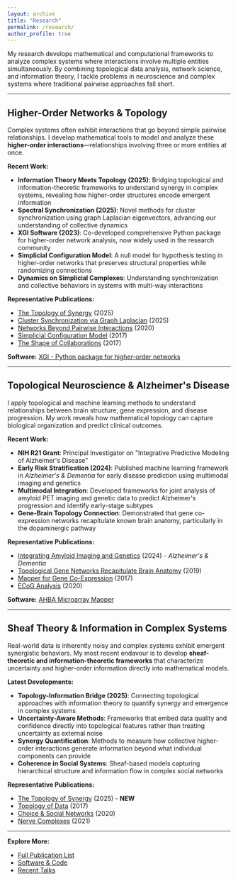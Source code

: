 ```yaml
---
layout: archive
title: "Research"
permalink: /research/
author_profile: true
---
```


My research develops mathematical and computational frameworks to analyze complex systems where interactions involve multiple entities simultaneously. 
By combining topological data analysis, network science, and information theory, I tackle problems in neuroscience and complex systems where traditional 
pairwise approaches fall short.

---

## Higher-Order Networks & Topology

Complex systems often exhibit interactions that go beyond simple pairwise relationships. I develop mathematical tools to model and analyze these **higher-order interactions**—relationships involving three or more entities at once.

**Recent Work:**
- **Information Theory Meets Topology (2025)**: Bridging topological and information-theoretic frameworks to understand synergy in complex systems, revealing how higher-order structures encode emergent information
- **Spectral Synchronization (2025)**: Novel methods for cluster synchronization using graph Laplacian eigenvectors, advancing our understanding of collective dynamics
- **XGI Software (2023)**: Co-developed comprehensive Python package for higher-order network analysis, now widely used in the research community
- **Simplicial Configuration Model**: A null model for hypothesis testing in higher-order networks that preserves structural properties while randomizing connections
- **Dynamics on Simplicial Complexes**: Understanding synchronization and collective behaviors in systems with multi-way interactions

**Representative Publications:**
- [The Topology of Synergy](/publication/2025-topology-synergy) (2025) 
- [Cluster Synchronization via Graph Laplacian](/publication/2025-cluster-sync) (2025)
- [Networks Beyond Pairwise Interactions](https://doi.org/10.1016/j.physrep.2020.05.004) (2020)
- [Simplicial Configuration Model](/publication/2017-scm) (2017)
- [The Shape of Collaborations](/publication/2017-shape-collaborations) (2017)

**Software:** [XGI - Python package for higher-order networks](https://github.com/xgi-org/xgi)

---

## Topological Neuroscience & Alzheimer's Disease

I apply topological and machine learning methods to understand relationships between brain structure, gene expression, and disease progression. My work reveals how mathematical topology can capture biological organization and predict clinical outcomes.

**Recent Work:**
- **NIH R21 Grant**: Principal Investigator on "Integrative Predictive Modeling of Alzheimer's Disease"
- **Early Risk Stratification (2024)**: Published machine learning framework in *Alzheimer's & Dementia* for early disease prediction using multimodal imaging and genetics
- **Multimodal Integration**: Developed frameworks for joint analysis of amyloid PET imaging and genetic data to predict Alzheimer's progression and identify early-stage subtypes
- **Gene-Brain Topology Connection**: Demonstrated that gene co-expression networks recapitulate known brain anatomy, particularly in the dopaminergic pathway

**Representative Publications:**
- [Integrating Amyloid Imaging and Genetics](/publication/2024-alzheimers-integration) (2024) - *Alzheimer's & Dementia*
- [Topological Gene Networks Recapitulate Brain Anatomy](/publication/2019-mapper-AHBA) (2019)
- [Mapper for Gene Co-Expression](/publication/2017-mapper-EMG) (2017)
- [ECoG Analysis](/publication/2020-ecog) (2020)

**Software:** [AHBA Microarray Mapper](https://github.com/alpatania/AHBA_microarray_Mapper)

---

## Sheaf Theory & Information in Complex Systems

Real-world data is inherently noisy and complex systems exhibit emergent synergistic behaviors. My most recent endavour is to develop **sheaf-theoretic and information-theoretic frameworks** that characterize uncertainty and higher-order information directly into mathematical models.

**Latest Developments:**
- **Topology-Information Bridge (2025)**: Connecting topological approaches with information theory to quantify synergy and emergence in complex systems
- **Uncertainty-Aware Methods**: Frameworks that embed data quality and confidence directly into topological features rather than treating uncertainty as external noise
- **Synergy Quantification**: Methods to measure how collective higher-order interactions generate information beyond what individual components can provide
- **Coherence in Social Systems**: Sheaf-based models capturing hierarchical structure and information flow in complex social networks

**Representative Publications:**
- [The Topology of Synergy](/publication/2025-topology-synergy) (2025) - **NEW**
- [Topology of Data](/publication/2017-topology-data) (2017)
- [Choice & Social Networks](/publication/2020-choice-net) (2020)
- [Nerve Complexes](/publication/2021-nerve) (2021)

 ---

**Explore More:**
- [Full Publication List](/publications/)
- [Software & Code](/software/)
- [Recent Talks](/talks/)
